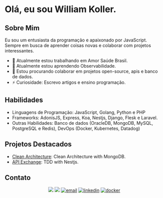# Olá, eu sou William Koller. 

## Sobre Mim
Eu sou um entusiasta da programação e apaixonado por JavaScript. Sempre em busca de aprender coisas novas e colaborar com projetos interessantes.

- 🔭 Atualmente estou trabalhando em Amor Saúde Brasil.
- 🌱 Atualmente estou aprendendo Observabilidade.
- 👯 Estou procurando colaborar em projetos open-source, apis e banco de dados.  
- ⚡ Curiosidade: Escrevo artigos e ensino programação.

## Habilidades
- Linguagens de Programação: JavaScript, Golang, Python e PHP
- Frameworks: AdonisJS, Express, Koa, Nestjs, Django, Flesk e Laravel.
- Outras Habilidades: Banco de dados (OracleDB, MongoDB, MySQL, PostgreSQL e Redis), DevOps (Docker, Kubernetes, Datadog)

## Projetos Destacados
- [Clean Architecture](https://github.com/williamkoller/clean-ts-api): Clean Architecture with MongoDB.
- [API Exchange](https://github.com/williamkoller/tdd-exchange-api): TDD with Nestjs.


## Contato
  <p align="center">
    <a href= "https://dev.to/williamkoller"><img src="https://img.icons8.com/windows/32/000000/dev.png"/></a>
    <a href= "[https://dev.to/williamkoller](https://medium.com/@williamkoller404)"><img src="https://img.icons8.com/windows/32/000000/medium.png"/></a>
    <a href="mailto:williamkoller30@gmail.coma"><img src="https://img.icons8.com/color/32/000000/gmail.png" alt="email"/></a>
    <a href="https://www.linkedin.com/in/williamkoller"><img src="https://img.icons8.com/color/32/000000/linkedin.png" alt="linkedin"/></a>
    <a href="https://hub.docker.com/u/williamkoller"><img src="https://img.icons8.com/color/32/000000/docker.png" alt="docker"/></a>
  </p>
